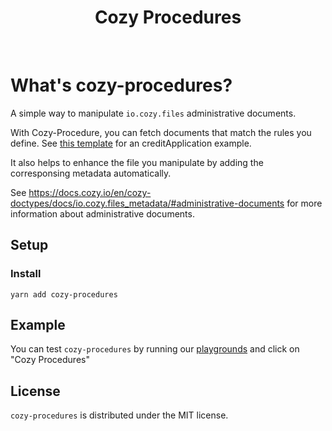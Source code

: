 <h1 align="center">Cozy Procedures</h1>

<br />

# What's cozy-procedures?

A simple way to manipulate `io.cozy.files` administrative documents.

With Cozy-Procedure, you can fetch documents that match the rules you define. See [this template](./src/templates/creditApplicationTemplate.js) for an creditApplication example.

It also helps to enhance the file you manipulate by adding the corresponsing metadata automatically.

See <https://docs.cozy.io/en/cozy-doctypes/docs/io.cozy.files_metadata/#administrative-documents> for more information about administrative documents.

## Setup

### Install

`yarn add cozy-procedures`

## Example

You can test `cozy-procedures` by running our [playgrounds](../playgrounds/README.md) and click on "Cozy Procedures"

## License

`cozy-procedures` is distributed under the MIT license.
